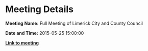 # Meeting Details

**Meeting Name:** Full Meeting of Limerick City and County Council

**Date and Time:** 2015-05-25 15:00:00

**<a href="https://www.limerick.ie/council/whats-on/full-meeting-limerick-city-and-county-council-11" target="_blank">Link to meeting</a>**
